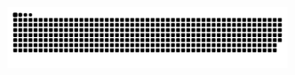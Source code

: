 <picture>
  <source media="(prefers-color-scheme: dark)" srcset="https://raw.githubusercontent.com/jasonzysun/jasonzysun/output/github-contribution-grid-snake-dark.svg">
  <source media="(prefers-color-scheme: light)" srcset="https://raw.githubusercontent.com/jasonzysun/jasonzysun/output/github-contribution-grid-snake.svg">
  <img alt="github contribution grid snake animation" src="https://raw.githubusercontent.com/jasonzysun/jasonzysun/output/github-contribution-grid-snake.svg">
</picture>
